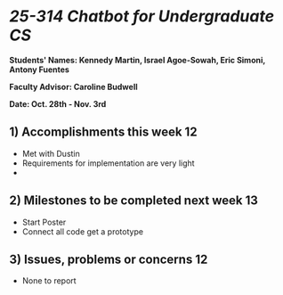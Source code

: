 # *25-314 Chatbot for Undergraduate CS*

**Students' Names: Kennedy Martin, Israel Agoe-Sowah, Eric Simoni, Antony Fuentes**

**Faculty Advisor: Caroline Budwell**

**Date: Oct. 28th - Nov. 3rd**

## 1) Accomplishments this week 12
   - Met with Dustin
   - Requirements for implementation are very light
   - 

## 2) Milestones to be completed next week 13
   - Start Poster
   - Connect all code get a prototype

## 3) Issues, problems or concerns 12
   - None to report
